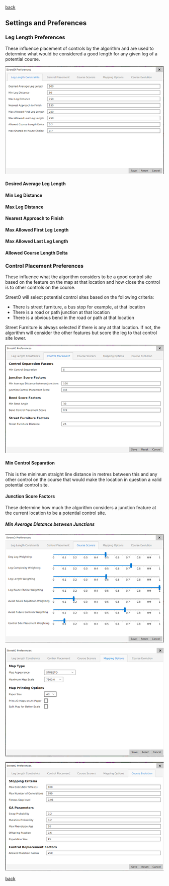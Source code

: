 [back](./index.md)

## Settings and Preferences

### Leg Length Preferences

These influence placement of controls by the algorithm and are used to determine what would be considered a good length
for any given leg of a potential course.

![Image](./doc/leglengthprefs.png)

#### Desired Average Leg Length

#### Min Leg Distance

#### Max Leg Distance

#### Nearest Approach to Finish

#### Max Allowed First Leg Length

#### Max Allowed Last Leg Length

#### Allowed Course Length Delta

### Control Placement Preferences

These influence what the algorithm considers to be a good control site based on the feature on the map at that location
and how close the control is to other controls on the course.

StreetO will select potential control sites based on the following criteria:

- There is street furniture, a bus stop for example, at that location
- There is a road or path junction at that location
- There is a obvious bend in the road or path at that location

Street Furniture is always selected if there is any at that location. If not, the algorithm will consider the other
features but score the leg to that control site lower.

![Image](./doc/controlplacementprefs.png)

#### Min Control Separation

This is the minimum straight line distance in metres between this and any other control on the course that would make
the location in question a valid potential control site.

#### Junction Score Factors

These determine how much the algorithm considers a junction feature at the current location to be a potential control
site.

##### Min Average Distance between Junctions

![Image](./doc/coursescorerprefs.png)

![Image](./doc/mappingprefs.png)

![Image](./doc/jeneticsprefs.png)

[back](./index.md)